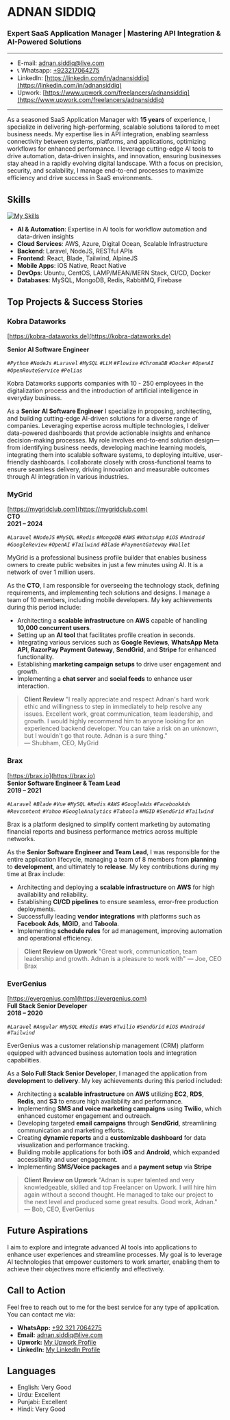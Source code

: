 # ADNAN SIDDIQ
### Expert SaaS Application Manager | Mastering API Integration & AI-Powered Solutions

---
- E-mail: adnan.siddiq@live.com
- 📞 Whatsapp: [+923217064275](https://wa.me/923217064275)
- LinkedIn: [https://linkedin.com/in/adnansiddiq](https://linkedin.com/in/adnansiddiq)
- Upwork: [https://www.upwork.com/freelancers/adnansiddiq](https://www.upwork.com/freelancers/adnansiddiq)
---
As a seasoned SaaS Application Manager with **15 years** of experience, I specialize in delivering high-performing, scalable solutions tailored to meet business needs. My expertise lies in API integration, enabling seamless connectivity between systems, platforms, and applications, optimizing workflows for enhanced performance. I leverage cutting-edge AI tools to drive automation, data-driven insights, and innovation, ensuring businesses stay ahead in a rapidly evolving digital landscape. With a focus on precision, security, and scalability, I manage end-to-end processes to maximize efficiency and drive success in SaaS environments.

## Skills
[![My Skills](https://skillicons.dev/icons?i=aws,nodejs,laravel,php,react,js,html,css,jquery,tailwind,mysql,mongodb,git,docker,redis,ubuntu)]( )
- **AI & Automation**: Expertise in AI tools for workflow automation and data-driven insights
- **Cloud Services**: AWS, Azure, Digital Ocean, Scalable Infrastructure
- **Backend**: Laravel, NodeJS, RESTful APIs
- **Frontend**: React, Blade, Tailwind, AlpineJS
- **Mobile Apps**: iOS Native, React Native
- **DevOps**: Ubuntu, CentOS, LAMP/MEAN/MERN Stack, CI/CD, Docker
- **Databases**: MySQL, MongoDB, Redis, RabbitMQ, Firebase

## Top Projects & Success Stories
### Kobra Dataworks
[https://kobra-dataworks.de](https://kobra-dataworks.de)

**Senior AI Software Engineer**

_`#Python` `#NodeJs` `#Laravel` `#MySQL` `#LLM` `#Flowise` `#ChromaDB` `#Docker` `#OpenAI` `#OpenRouteService` `#Pelias`_

Kobra Dataworks supports companies with 10 - 250 employees in the digitalization process and the introduction of artificial intelligence in everyday business.

As a **Senior AI Software Engineer** I specialize in proposing, architecting, and building cutting-edge AI-driven solutions for a diverse range of companies. Leveraging expertise across multiple technologies, I deliver data-powered dashboards that provide actionable insights and enhance decision-making processes. 
My role involves end-to-end solution design—from identifying business needs, developing machine learning models, integrating them into scalable software systems, to deploying intuitive, user-friendly dashboards. I collaborate closely with cross-functional teams to ensure seamless delivery, driving innovation and measurable outcomes through AI integration in various industries.

### MyGrid  
[https://mygridclub.com](https://mygridclub.com)  
**CTO**  
**2021 – 2024**

_`#Laravel` `#NodeJS` `#MySQL` `#Redis` `#MongoDB` `#AWS` `#WhatsApp` `#iOS` `#Android` `#GoogleReview` `#OpenAI` `#Tailwind` `#Blade` `#PaymentGateway` `#Wallet`_

MyGrid is a professional business profile builder that enables business owners to create public websites in just a few minutes using AI. It is a network of over 1 million users.

As the **CTO**, I am responsible for overseeing the technology stack, defining requirements, and implementing tech solutions and designs. I manage a team of 10 members, including mobile developers. My key achievements during this period include:

- Architecting a **scalable infrastructure** on **AWS** capable of handling **10,000 concurrent users**.
- Setting up an **AI tool** that facilitates profile creation in seconds.
- Integrating various services such as **Google Reviews**, **WhatsApp Meta API**, **RazorPay Payment Gateway**, **SendGrid**, and **Stripe** for enhanced functionality.
- Establishing **marketing campaign setups** to drive user engagement and growth.
- Implementing a **chat server** and **social feeds** to enhance user interaction.

> **Client Review**
> "I really appreciate and respect Adnan's hard work ethic and willingness to step in immediately to help resolve any issues. Excellent work, great communication, team leadership, and growth. I would highly recommend him to anyone looking for an experienced backend developer. You can take a risk on an unknown, but I wouldn't go that route. Adnan is a sure thing."  
> — Shubham, CEO, MyGrid

### Brax
[https://brax.io](https://brax.io)  
**Senior Software Engineer & Team Lead**  
**2019 – 2021**

_`#Laravel` `#Blade` `#Vue` `#MySQL` `#Redis` `#AWS` `#GoogleAds` `#FacebookAds` `#Revcontent` `#Yahoo` `#GoogleAnalytics` `#Taboola` `#MGID` `#SendGrid` `#Tailwind`_

Brax is a platform designed to simplify content marketing by automating financial reports and business performance metrics across multiple networks.

As the **Senior Software Engineer and Team Lead**, I was responsible for the entire application lifecycle, managing a team of 8 members from **planning** to **development**, and ultimately to **release**. My key contributions during my time at Brax include:
- Architecting and deploying a **scalable infrastructure** on **AWS** for high availability and reliability.
- Establishing **CI/CD pipelines** to ensure seamless, error-free production deployments.
- Successfully leading **vendor integrations** with platforms such as **Facebook Ads**, **MGID**, and **Taboola**.
- Implementing **schedule rules** for ad management, improving automation and operational efficiency.

> **Client Review on Upwork**
> "Great work, communication, team leadership and growth. Adnan is a pleasure to work with"
> — Joe, CEO Brax

### EverGenius  
[https://evergenius.com](https://evergenius.com)  
**Full Stack Senior Developer**  
**2018 – 2020**

_`#Laravel` `#Angular` `#MySQL` `#Redis` `#AWS` `#Twilio` `#SendGrid` `#iOS` `#Android` `#Tailwind`_

EverGenius was a customer relationship management (CRM) platform equipped with advanced business automation tools and integration capabilities.

As a **Solo Full Stack Senior Developer**, I managed the application from **development** to **delivery**. My key achievements during this period included:
- Architecting a **scalable infrastructure** on **AWS** utilizing **EC2**, **RDS**, **Redis**, and **S3** to ensure high availability and performance.
- Implementing **SMS and voice marketing campaigns** using **Twilio**, which enhanced customer engagement and outreach.
- Developing targeted **email campaigns** through **SendGrid**, streamlining communication and marketing efforts.
- Creating **dynamic reports** and a **customizable dashboard** for data visualization and performance tracking.
- Building mobile applications for both **iOS** and **Android**, which expanded accessibility and user engagement.
- Implementing **SMS/Voice packages** and a **payment setup** via **Stripe**

> **Client Review on Upwork**
> "Adnan is super talented and very knowledgeable, skilled and top Freelancer on Upwork. I will hire him again without a second thought. He managed to take our project to the next level and produced some great results. Good work, Adnan."  
> — Bob, CEO, EverGenius

## Future Aspirations
I aim to explore and integrate advanced AI tools into applications to enhance user experiences and streamline processes. My goal is to leverage AI technologies that empower customers to work smarter, enabling them to achieve their objectives more efficiently and effectively.

## Call to Action

Feel free to reach out to me for the best service for any type of application. You can contact me via:

- **WhatsApp:** [+92 321 7064275](https://wa.me/923217064275)
- **Email:** [adnan.siddiq@live.com](mailto:adnan.siddiq@live.com)
- **Upwork:** [My Upwork Profile](https://www.upwork.com/freelancers/adnansiddiq)
- **LinkedIn:** [My LinkedIn Profile](https://linkedin.com/in/adnansiddiq)

## Languages
- English: Very Good
- Urdu: Excellent
- Punjabi: Excellent
- Hindi: Very Good


